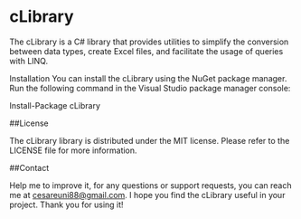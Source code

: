 # cLibrary

The cLibrary is a C# library that provides utilities to simplify the conversion between data types, 
create Excel files, and facilitate the usage of queries with LINQ.

Installation
You can install the cLibrary using the NuGet package manager.
Run the following command in the Visual Studio package manager console:

Install-Package cLibrary


##License

The cLibrary library is distributed under the MIT license. Please refer to the LICENSE file for more information.


##Contact

Help me to improve it, for any questions or support requests, you can reach me at cesareuni88@gmail.com.
I hope you find the cLibrary useful in your project. Thank you for using it!
